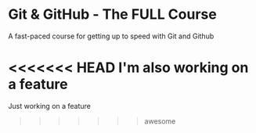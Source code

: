 # Git & GitHub - The FULL Course

A fast-paced course for getting up to speed with Git and Github

<<<<<<< HEAD
I'm also working on a feature
=======
Just working on a feature
>>>>>>> awesome
